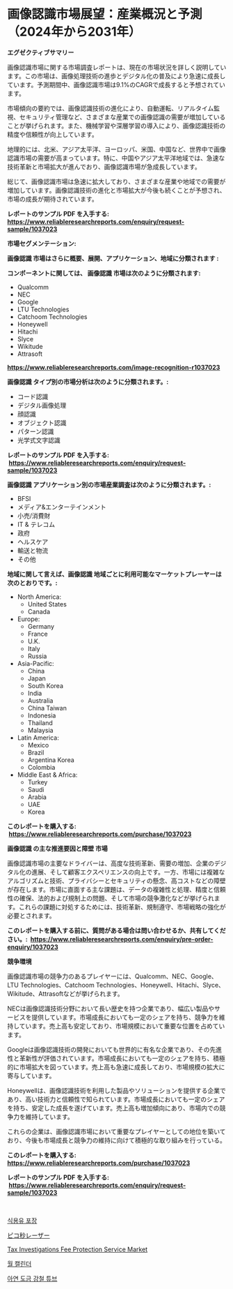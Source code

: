 <p><h1>画像認識市場展望：産業概況と予測（2024年から2031年）</h1></p><p><strong>エグゼクティブサマリー</strong></p>
<p><p>画像認識市場に関する市場調査レポートは、現在の市場状況を詳しく説明しています。この市場は、画像処理技術の進歩とデジタル化の普及により急速に成長しています。予測期間中、画像認識市場は9.1%のCAGRで成長すると予想されています。</p><p>市場傾向の要約では、画像認識技術の進化により、自動運転、リアルタイム監視、セキュリティ管理など、さまざまな産業での画像認識の需要が増加していることが挙げられます。また、機械学習や深層学習の導入により、画像認識技術の精度や信頼性が向上しています。</p><p>地理的には、北米、アジア太平洋、ヨーロッパ、米国、中国など、世界中で画像認識市場の需要が高まっています。特に、中国やアジア太平洋地域では、急速な技術革新と市場拡大が進んでおり、画像認識市場が急成長しています。</p><p>総じて、画像認識市場は急速に拡大しており、さまざまな産業や地域での需要が増加しています。画像認識技術の進化と市場拡大が今後も続くことが予想され、市場の成長が期待されています。</p></p>
<p><strong>レポートのサンプル PDF を入手する: <a href="https://www.reliableresearchreports.com/enquiry/request-sample/1037023">https://www.reliableresearchreports.com/enquiry/request-sample/1037023</a></strong></p>
<p><strong>市場セグメンテーション:</strong></p>
<p><strong> 画像認識 市場はさらに概要、展開、アプリケーション、地域に分類されます :</strong></p>
<p><strong>コンポーネントに関しては、 画像認識 市場は次のように分類されます: &nbsp;</strong></p>
<p><ul><li>Qualcomm</li><li>NEC</li><li>Google</li><li>LTU Technologies</li><li>Catchoom Technologies</li><li>Honeywell</li><li>Hitachi</li><li>Slyce</li><li>Wikitude</li><li>Attrasoft</li></ul></p>
<p><strong><a href="https://www.reliableresearchreports.com/image-recognition-r1037023">https://www.reliableresearchreports.com/image-recognition-r1037023</a></strong></p>
<p><strong> 画像認識 タイプ別の市場分析は次のように分類されます。:</strong></p>
<p><ul><li>コード認識</li><li>デジタル画像処理</li><li>顔認識</li><li>オブジェクト認識</li><li>パターン認識</li><li>光学式文字認識</li></ul></p>
<p><strong>レポートのサンプル PDF を入手する: &nbsp;<a href="https://www.reliableresearchreports.com/enquiry/request-sample/1037023">https://www.reliableresearchreports.com/enquiry/request-sample/1037023</a></strong></p>
<p><strong> 画像認識 アプリケーション別の市場産業調査は次のように分類されます。:</strong></p>
<p><ul><li>BFSI</li><li>メディア&エンターテインメント</li><li>小売/消費財</li><li>IT & テレコム</li><li>政府</li><li>ヘルスケア</li><li>輸送と物流</li><li>その他</li></ul></p>
<p><strong>地域に関して言えば、画像認識 地域ごとに利用可能なマーケットプレーヤーは次のとおりです。:</strong></p>
<p><ul>
    <li>
        North America:
        <ul>
            <li>United States</li>
            <li>Canada</li>
        </ul>
    </li>
    <li>
        Europe:
        <ul>
            <li>Germany</li>
            <li>France</li>
            <li>U.K.</li>
            <li>Italy</li>
            <li>Russia</li>
        </ul>
    </li>
    <li>
        Asia-Pacific:
        <ul>
            <li>China</li>
            <li>Japan</li>
            <li>South Korea</li>
            <li>India</li>
            <li>Australia</li>
            <li>China Taiwan</li>
            <li>Indonesia</li>
            <li>Thailand</li>
            <li>Malaysia</li>
        </ul>
    </li>
    <li>
        Latin America:
        <ul>
            <li>Mexico</li>
            <li>Brazil</li>
            <li>Argentina Korea</li>
            <li>Colombia</li>
        </ul>
    </li>
    <li>
        Middle East & Africa:
        <ul>
            <li>Turkey</li>
            <li>Saudi</li>
            <li>Arabia</li>
            <li>UAE</li>
            <li>Korea</li>
        </ul>
    </li>
    </ul></p>
<p><strong>このレポートを購入する: &nbsp;<a href="https://www.reliableresearchreports.com/purchase/1037023">https://www.reliableresearchreports.com/purchase/1037023</a></strong></p>
<p><strong>画像認識 の主な推進要因と障壁 市場</strong></p>
<p><p>画像認識市場の主要なドライバーは、高度な技術革新、需要の増加、企業のデジタル化の進展、そして顧客エクスペリエンスの向上です。一方、市場には複雑なアルゴリズムと技術、プライバシーとセキュリティの懸念、高コストなどの障壁が存在します。市場に直面する主な課題は、データの複雑性と処理、精度と信頼性の確保、法的および規制上の問題、そして市場の競争激化などが挙げられます。これらの課題に対処するためには、技術革新、規制遵守、市場戦略の強化が必要とされます。</p></p>
<p><strong>このレポートを購入する前に、質問がある場合は問い合わせるか、共有してください。:&nbsp; <a href="https://www.reliableresearchreports.com/enquiry/pre-order-enquiry/1037023">https://www.reliableresearchreports.com/enquiry/pre-order-enquiry/1037023</a></strong></p>
<p><strong>競争環境</strong></p>
<p><p>画像認識市場の競争力のあるプレイヤーには、Qualcomm、NEC、Google、LTU Technologies、Catchoom Technologies、Honeywell、Hitachi、Slyce、Wikitude、Attrasoftなどが挙げられます。</p><p>NECは画像認識技術分野において長い歴史を持つ企業であり、幅広い製品やサービスを提供しています。市場成長においても一定のシェアを持ち、競争力を維持しています。売上高も安定しており、市場規模において重要な位置を占めています。</p><p>Googleは画像認識技術の開発においても世界的に有名な企業であり、その先進性と革新性が評価されています。市場成長においても一定のシェアを持ち、積極的に市場拡大を図っています。売上高も急速に成長しており、市場規模の拡大に寄与しています。</p><p>Honeywellは、画像認識技術を利用した製品やソリューションを提供する企業であり、高い技術力と信頼性で知られています。市場成長においても一定のシェアを持ち、安定した成長を遂げています。売上高も増加傾向にあり、市場内での競争力を維持しています。</p><p>これらの企業は、画像認識市場において重要なプレイヤーとしての地位を築いており、今後も市場成長と競争力の維持に向けて積極的な取り組みを行っている。</p></p>
<p><strong>このレポートを購入する: &nbsp; <a href="https://www.reliableresearchreports.com/purchase/1037023">https://www.reliableresearchreports.com/purchase/1037023</a></strong></p>
<p><strong>レポートのサンプル PDF を入手する: &nbsp;<a href="https://www.reliableresearchreports.com/enquiry/request-sample/1037023">https://www.reliableresearchreports.com/enquiry/request-sample/1037023</a></strong><strong></strong></p>
<p>&nbsp;</p>
<p><p><a href="https://medium.com/@constantinvon/%EC%8B%9D%EC%9A%A9%EC%9C%A0-%ED%8F%AC%EC%9E%A5-%EC%8B%9C%EC%9E%A5-%EC%8B%9C%EC%9E%A5-%EC%A0%90%EC%9C%A0%EC%9C%A8-%EC%8B%9C%EC%9E%A5-%EB%8F%99%ED%96%A5-%EB%B0%8F-%EB%AF%B8%EB%9E%98-%EC%84%B1%EC%9E%A5-%ED%83%90%EC%83%89-8a069b802232">식용유 포장</a></p><p><a href="https://medium.com/@abdielkilback/%E3%83%94%E3%82%B3%E7%A7%92%E3%83%AC%E3%83%BC%E3%82%B6%E3%83%BC%E5%B8%82%E5%A0%B4%E3%81%AF-%E5%B8%82%E5%A0%B4%E3%82%B7%E3%82%A7%E3%82%A2-%E5%B8%82%E5%A0%B4%E3%83%88%E3%83%AC%E3%83%B3%E3%83%89-%E5%B8%82%E5%A0%B4%E6%88%90%E9%95%B7%E3%81%AB%E9%96%A2%E3%81%99%E3%82%8B%E6%83%85%E5%A0%B1%E3%82%92%E6%8F%90%E4%BE%9B%E3%81%97%E3%81%BE%E3%81%99-85920c47223a">ピコ秒レーザー</a></p><p><a href="https://github.com/globismark/Market-Research-Report-List-3/blob/main/tax-investigations-fee-protection-service-market.md">Tax Investigations Fee Protection Service Market</a></p><p><a href="https://github.com/novabrown3/Market-Research-Report-List-1/blob/main/426992561818.md">월 캘린더</a></p><p><a href="https://medium.com/@jerrodhilll68/%EB%B6%84%EC%84%9D-%EC%95%84%EC%97%B0-%EB%8F%84%EA%B8%88-%EA%B0%95%EA%B4%80-%EC%8B%9C%EC%9E%A5-%EA%B8%80%EB%A1%9C%EB%B2%8C-%EC%82%B0%EC%97%85-%EC%A0%84%EB%A7%9D%EA%B3%BC-%EC%98%88%EC%B8%A1-2024%EB%85%84%EB%B6%80%ED%84%B0-2031%EB%85%84-68c8c42ef54e">아연 도금 강철 튜브</a></p></p>